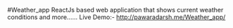 #Weather_app
ReactJs based web application that shows current weather conditions and more......
Live Demo:- http://pawaradarsh.me/Weather_app/
